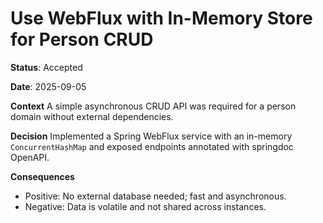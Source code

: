 # Use WebFlux with In-Memory Store for Person CRUD

**Status**: Accepted

**Date**: 2025-09-05

**Context**
A simple asynchronous CRUD API was required for a person domain without external dependencies.

**Decision**
Implemented a Spring WebFlux service with an in-memory `ConcurrentHashMap` and exposed endpoints annotated with springdoc OpenAPI.

**Consequences**
- Positive: No external database needed; fast and asynchronous.
- Negative: Data is volatile and not shared across instances.
